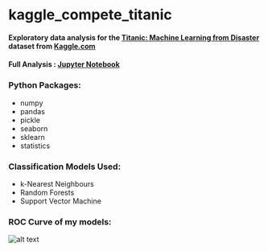 # kaggle_compete_titanic
#### Exploratory data analysis for the [Titanic: Machine Learning from Disaster](https://www.kaggle.com/c/titanic) dataset from [Kaggle.com](https://www.kaggle.com)

#### Full Analysis : [Jupyter Notebook](https://github.com/axrozwadowska/kaggle_compete_titanic/blob/master/better_titanic.ipynb)


### Python Packages:

* numpy
* pandas
* pickle
* seaborn
* sklearn
* statistics


### Classification Models Used:

* k-Nearest Neighbours
* Random Forests
* Support Vector Machine


### ROC Curve of my models: <br />
![alt text](https://raw.githubusercontent.com/axrozwadowska/kaggle_compete_titanic/master/ROC.png?token=AJDZ2DS5XW2CA6KPKESWWRS7YS3MW)


